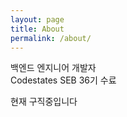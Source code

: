 ```yaml
---
layout: page
title: About
permalink: /about/
---
```

백엔드 엔지니어 개발자    
Codestates SEB 36기 수료    
    
현재 구직중입니다    
<!-- This is the base Jekyll theme. You can find out more info about customizing your Jekyll theme, as well as basic Jekyll usage documentation at [jekyllrb.com](https://jekyllrb.com/) -->
<!---->
<!--You can find the source code for Minima at GitHub:-->
<!--[jekyll][jekyll-organization] /-->
<!--[minima](https://github.com/jekyll/minima)-->
<!---->
<!--You can find the source code for Jekyll at GitHub:-->
<!--[jekyll][jekyll-organization] /-->
<!--[jekyll](https://github.com/jekyll/jekyll)-->
<!---->
<!--[jekyll-organization]: https://github.com/jekyll-->
